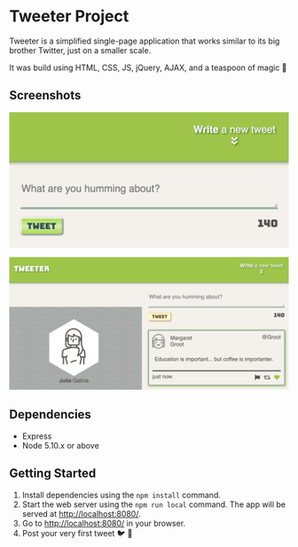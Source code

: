 # Tweeter Project

Tweeter is a simplified single-page application that works similar to its big brother Twitter, just on a smaller scale.

It was build using HTML, CSS, JS, jQuery, AJAX, and a teaspoon of magic 💫

## Screenshots

!["Compose new tweet box"](https://github.com/julia-gatina/tweeter/blob/master/docs/tweet-compose-box.png?raw=true)

!["Posted tweet"](https://github.com/julia-gatina/tweeter/blob/master/docs/posted-tweet.png?raw=true)

## Dependencies

- Express
- Node 5.10.x or above

## Getting Started

1. Install dependencies using the `npm install` command.
2. Start the web server using the `npm run local` command. The app will be served at <http://localhost:8080/>.
3. Go to <http://localhost:8080/> in your browser.
4. Post your very first tweet 🐦 💬
